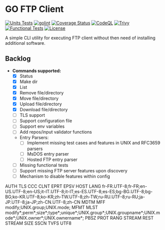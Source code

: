 # GO FTP Client

[![Units Tests](https://github.com/alexZaicev/go-ftp-client/actions/workflows/unit-tests.yaml/badge.svg)](https://github.com/alexZaicev/go-ftp-client/actions/workflows/unit-tests.yaml)
[![golint](https://github.com/alexZaicev/go-ftp-client/actions/workflows/golint.yaml/badge.svg)](https://github.com/alexZaicev/go-ftp-client/actions/workflows/golint.yaml)
[![Coverage Status](https://coveralls.io/repos/github/alexZaicev/go-ftp-client/badge.svg)](https://coveralls.io/github/alexZaicev/go-ftp-client)
[![CodeQL](https://github.com/alexZaicev/go-ftp-client/actions/workflows/codeql.yaml/badge.svg)](https://github.com/alexZaicev/go-ftp-client/actions/workflows/codeql.yaml)
[![Trivy](https://github.com/alexZaicev/go-ftp-client/actions/workflows/trivy.yaml/badge.svg)](https://github.com/alexZaicev/go-ftp-client/actions/workflows/trivy.yaml)
[![Functional Tests](https://github.com/alexZaicev/go-ftp-client/actions/workflows/functional-tests.yaml/badge.svg)](https://github.com/alexZaicev/go-ftp-client/actions/workflows/functional-tests.yaml)
[![License](https://img.shields.io/badge/License-Apache_2.0-blue.svg)](https://opensource.org/licenses/Apache-2.0)

A simple CLI utility for executing FTP client without then need of installing additional software.

## Backlog

- **Commands supported:**
  - [x] Status
  - [x] Make dir
  - [x] List
  - [x] Remove file/directory
  - [x] Move file/directory
  - [x] Upload file/directory
  - [x] Download file/directory
  - [ ] TLS support
  - [ ] Support configuration file
  - [ ] Support env variables
  - [ ] Add repos/input validator functions
  - Entry Parsers:
    - [ ] Implement missing test cases and features in UNIX and RFC3659 parsers
    - [ ] MsDOS entry parser
    - [ ] Hosted FTP entry parser
  - [ ] Missing functional tests
  - [ ] Support missing FTP server features upon discovery
  - [ ] Mechanism to disable features within config

AUTH TLS
CCC
CLNT
EPRT
EPSV
HOST
LANG fr-FR.UTF-8;fr-FR;en-US.UTF-8;en-US;it-IT.UTF-8;it-IT;es-ES.UTF-8;es-ES;bg-BG.UTF-8;bg-BG;ko-KR.UTF-8;ko-KR;zh-TW.UTF-8;zh-TW;ru-RU.UTF-8;ru-RU;ja-JP.UTF-8;ja-JP;zh-CN.UTF-8;zh-CN
MDTM
MFF modify;UNIX.group;UNIX.mode;
MFMT
MLST modify*;perm*;size*;type*;unique*;UNIX.group*;UNIX.groupname*;UNIX.mode*;UNIX.owner*;UNIX.ownername*;
PBSZ
PROT
RANG STREAM
REST STREAM
SIZE
SSCN
TVFS
UTF8
